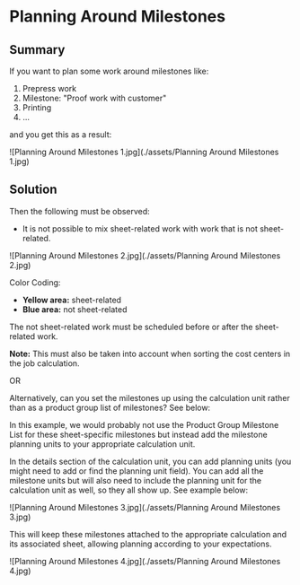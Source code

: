 # Planning Around Milestones

## Summary

If you want to plan some work around milestones like:

1. Prepress work
2. Milestone: "Proof work with customer"
3. Printing
4. ...

and you get this as a result:

![Planning Around Milestones 1.jpg](./assets/Planning Around Milestones 1.jpg)

## Solution

Then the following must be observed:

- It is not possible to mix sheet-related work with work that is not sheet-related.

![Planning Around Milestones 2.jpg](./assets/Planning Around Milestones 2.jpg)

Color Coding:

- **Yellow area:** sheet-related
- **Blue area:** not sheet-related

The not sheet-related work must be scheduled before or after the sheet-related work.

**Note:** This must also be taken into account when sorting the cost centers in the job calculation.

OR 

Alternatively, can you set the milestones up using the calculation unit rather than as a product group list of milestones? See below:



In this example, we would probably not use the Product Group Milestone List for these sheet-specific milestones but instead add the milestone planning units to your appropriate calculation unit.

In the details section of the calculation unit, you can add planning units (you might need to add or find the planning unit field). You can add all the milestone units but will also need to include the planning unit for the calculation unit as well, so they all show up. See example below:

![Planning Around Milestones 3.jpg](./assets/Planning Around Milestones 3.jpg)


This will keep these milestones attached to the appropriate calculation and its associated sheet, allowing planning according to your expectations.


![Planning Around Milestones 4.jpg](./assets/Planning Around Milestones 4.jpg)

